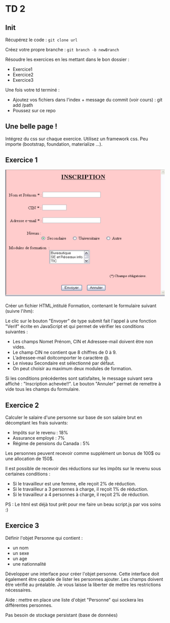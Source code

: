 # TD 2

## Init

Récupérez le code : ```git clone url```

Créez votre propre branche : ``git branch -b newBranch``

Résoudre les exercices en les mettant dans le bon dossier :
- Exercice1
- Exercice2
- Exercice3

Une fois votre td terminé :
- Ajoutez vos fichiers dans l'index + message du commit (voir cours) : git add /path
- Poussez sur ce repo

## Une belle page !

Intégrez du css sur chaque exercice. Utilisez un framework css. Peu importe (bootstrap, foundation, materialize ...).


## Exercice 1

 ![alt text](assets/all/form.png) 

Créer un fichier HTML,intitulé Formation, contenant le formulaire suivant (suivre l'ihm):

Le clic sur le bouton "Envoyer" de type submit fait l'appel à une fonction "Verif" écrite en JavaScript et qui permet de vérifier les conditions suivantes :
- Les champs Nomet Prénom, CIN et Adressee-mail doivent être non vides.
- Le champ CIN ne contient que 8 chiffres de 0 à 9.
- L’adressee-mail doitcomporter le caractère @.
- Le niveau Secondaire est sélectionné par défaut.
- On peut choisir au maximum deux modules de formation.

Si les conditions précédentes sont satisfaites, le message suivant sera affiché : "Inscription achevée!!". Le bouton "Annuler" permet de remettre à vide tous les champs du formulaire.

## Exercice 2

Calculer le salaire d'une personne sur base de son salaire brut en décomptant les frais suivants:

- Impôts sur le revenu : 18%
- Assurance employé : 7%
- Régime de pensions du Canada : 5%

Les personnes peuvent recevoir comme supplément un bonus de 100$ ou une allocation de 150$.

Il est possible de recevoir des réductions sur les impôts sur le revenu sous certaines conditions :

- Si le travailleur est une femme, elle reçoit 2% de réduction.
- Si le travailleur a 3 personnes à charge, il reçoit 1% de réduction.
- Si le travailleur a 4 personnes à charge, il reçoit 2% de réduction.

PS : Le html est déjà tout prêt pour me faire un beau script.js par vos soins :)

## Exercice 3 

Définir l'objet Personne qui contient :
- un nom
- un sexe
- un age
- une nationnalité 

Développer une interface pour créer l'objet personne.
Cette interface doit également être capable de lister les personnes ajouter.
Les champs doivent être vérifié au préalable. Je vous laisse la liberter de mettre les restrictions nécessaires. 

Aide : mettre en place une liste d'objet "Personne" qui sockera les différentes personnes.

Pas besoin de stockage persistant (base de données)
